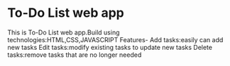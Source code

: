 # To-Do List web app
This is To-Do List web app.Build using technologies:HTML,CSS,JAVASCRIPT
Features-
Add tasks:easily can add new tasks
Edit tasks:modify existing tasks to update new tasks
Delete tasks:remove tasks that are no longer needed


